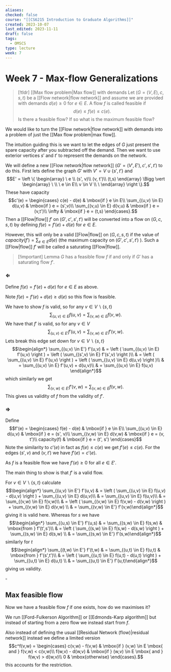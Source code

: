 ```yaml
---
aliases: 
checked: false
course: "[[CS6215 Introduction to Graduate Algorithms]]"
created: 2023-10-07
last_edited: 2023-11-11
draft: false
tags:
  - OMSCS
type: lecture
week: 7
---
```

# Week 7 - Max-flow Generalizations

>[!tldr] [[Max flow problem|Max flow]] with demands
>Let $(G=(V,E), c, s, t)$ be a [[Flow network|flow network]] and assume we are provided with demands $d(e) \geq 0$ for $e \in E$. A flow $f$ is called feasible if
>$$d(e) \leq f(e) \leq c(e).$$
>Is there a feasible flow? If so what is the maximum feasible flow?

We would like to turn the [[Flow network|flow network]] with demands into a problem of just the [[Max flow problem|max flow]].

The intuition guiding this is we want to let the edges of $G$ just present the spare capacity after you subtracted off the demand. Then we want to use exterior vertices $s'$ and $t'$ to represent the demands on the network.

We will define a new [[Flow network|flow network]] $(G' = (V',E'), c', s', t')$ to do this. First lets define the graph $G'$ with $V' = V \cup \{s', t'\}$ and
$$E' = \left \{ \begin{array} \ e \\ (s', v)\\ (v, t')\\ (t,s) \end{array} \Bigg \vert \begin{array} \ \\ \ e \in E\\ v \in V \\ \ \end{array} \right \}.$$
These have capacity
$$c'(e) = \begin{cases} c(e) - d(e) & \mbox{if } e \in E\\ \sum_{(u,v) \in E} d(u,v) & \mbox{if } e = (s',v)\\ \sum_{(v,u) \in E} d(v,u) & \mbox{if } e = (v,t')\\ \infty & \mbox{if } e = (t,s) \end{cases}.$$
Then a [[Flow|flow]] $f'$ on $(G', c', s', t')$ will be converted into a flow on $(G,c,s,t)$ by defining $f(e) = f'(e) + d(e)$ for $e \in E$.

However, this will only be a valid [[Flow|flow]] on $(G,c,s,t)$ if the value of $capacity(f') = \sum_{e \in E} d(e)$ (the maximum capacity on $(G', c', s', t')$ ). Such a [[Flow|flow]] $f'$ will be called a saturating [[Flow|flow]].

>[!important] Lemma
>$G$ has a feasible flow $f$ if and only if $G'$ has a saturating flow $f'$.

### $\Leftarrow$

Define $f(e) = f'(e) + d(e)$ for $e \in E$ as above.

Note $f(e) = f'(e) + d(e) \geq d(e)$ so this flow is feasible.

We have to show $f$ is valid, so for any $v \in V \backslash \{s,t\}$
$$ \sum_{(u,v) \in E} f(u,v) = \sum_{(v,w) \in E} f(v,w).$$
We have that $f'$ is valid, so for any $v \in V$
$$\sum_{(u,v) \in E'} f'(u,v) = \sum_{(v,w) \in E'} f'(v,w).$$
Lets break this edge set down for $v \in V \backslash \{s, t \}$
$$\begin{align*}
\sum_{(u,v) \in E'} f'(u,v) & = \left ( \sum_{(u,v) \in E} f'(u,v) \right ) + \left ( \sum_{(s',v) \in E} f'(s',v) \right )\\
& = \left ( \sum_{(u,v) \in E} f'(u,v) \right ) + \left ( \sum_{(u,v) \in E} d(u,v) \right )\\
& =  \sum_{(u,v) \in E} f'(u,v) + d(u,v)\\
& = \sum_{(u,v) \in E} f(u,v)
\end{align*}$$
which similarly we get
$$\sum_{(v,w) \in E'} f'(v,w) = \sum_{(v,w) \in E} f(v,w).$$
This gives us validity of $f$ from the validity of $f'$.

### $\Rightarrow$

Define
$$f'(e) = \begin{cases}
f(e) - d(e) & \mbox{if } e \in E\\
\sum_{(u,v) \in E} d(u,v) & \mbox{if } e = (s', v)\\
\sum_{(v,w) \in E} d(v,w) & \mbox{if } e = (v, t')\\
capacity(f) & \mbox{if } e = (t', s')
\end{cases}$$
Note the similarity to $c'(e)$ in fact as $f(e) \leq c(e)$ we get $f'(e) \leq c(e)$. For the edges $(s',v)$ and $(v,t')$ we have $f'(e) = c'(e)$.

As $f$ is a feasible flow we have $f'(e) \geq 0$ for all $e \in E'$.

The main thing to show is that $f'$ is a valid flow.

For $v \in V \backslash \{s, t\}$ calculate
$$\begin{align*} \sum_{(u,v) \in E'} f'(u,v) & = \left ( \sum_{(u,v) \in E} f(u,v) - d(u,v) \right ) + \sum_{(u,v) \in E} d(u,v)\\
& = \sum_{(u,v) \in E} f(u,v)\\
& = \sum_{(v,w) \in E} f(v,w)\\
& = \left ( \sum_{(v,w) \in E} f(v,w) - d(v,w) \right ) + \sum_{(v,w) \in E} d(v,w) \\
& = \sum_{(v,w) \in E'} f'(v,w)\end{align*}$$
giving it is valid here. Whereas for $s$ we have
$$\begin{align*} \sum_{(u,s) \in E'} f'(u,s) & = \sum_{(s,w) \in E} f(s,w) & \mbox{from } f'(t',s')\\
& = \left ( \sum_{(s,w) \in E} f(s,w) - d(s,w) \right ) + \sum_{(s,w) \in E} d(s,w) \\
& = \sum_{(s,w) \in E'} f'(s,w)\end{align*}$$
similarly for $t$
$$\begin{align*} \sum_{(t,w) \in E'} f'(t,w) & = \sum_{(u,t) \in E} f(u,t) & \mbox{from } f'(s',t')\\
& = \left ( \sum_{(u,t) \in E} f(u,t) - d(u,t) \right ) + \sum_{(u,t) \in E} d(u,t) \\
& = \sum_{(u,t) \in E'} f'(u,t)\end{align*}$$
giving us validity.

$\square$

## Max feasible flow

Now we have a feasible flow $f$ if one exists, how do we maximises it?

We run [[Ford-Fulkerson Algorithm]] or [[Edmonds-Karp algorithm]] but instead of starting from a zero flow we instead start from $f$.

Also instead of defining the usual [[Residual Network (flow)|residual network]] instead we define a limited version
$$c^f(v,w) = \begin{cases} c(v,w) - f(v,w) & \mbox{if } (v,w) \in E \mbox{ and } f(v,w) < c(v,w)\\ f(w,v) - d(w,v) & \mbox{if } (w,v) \in E \mbox{ and } f(w,v) > d(w,v)\\ 0 & \mbox{otherwise} \end{cases}.$$
this accounts for the restriction.
